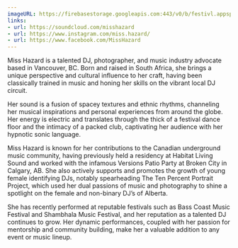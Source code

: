 ```yaml
---
imageURL: https://firebasestorage.googleapis.com:443/v0/b/festivl.appspot.com/o/userContent%2F00BBD6E8-5A02-4D72-8C84-ABC3FF74D24D.png?alt=media&token=8dc3ff6d-2df8-4692-adc3-8ee39b4cb5a2
links:
- url: https://soundcloud.com/misshazard
- url: https://www.instagram.com/miss.hazard/
- url: https://www.facebook.com/MissHazard
---
```

Miss Hazard is a talented DJ, photographer, and music industry advocate based in Vancouver, BC. Born and raised in South Africa, she brings a unique perspective and cultural influence to her craft, having been classically trained in music and honing her skills on the vibrant local DJ circuit.

Her sound is a fusion of spacey textures and ethnic rhythms, channeling her musical inspirations and personal experiences from around the globe. Her energy is electric and translates through the thick of a festival dance floor and the intimacy of a packed club, captivating her audience with her hypnotic sonic language.

Miss Hazard is known for her contributions to the Canadian underground music community, having previously held a residency at Habitat Living Sound and worked with the infamous Versions Patio Party at Broken City in Calgary, AB. She also actively supports and promotes the growth of young female identifying DJs, notably spearheading The Ten Percent Portrait Project, which used her dual passions of music and photography to shine a spotlight on the female and non-binary DJ’s of Alberta.

She has recently performed at reputable festivals such as Bass Coast Music Festival and Shambhala Music Festival, and her reputation as a talented DJ continues to grow. Her dynamic performances, coupled with her passion for mentorship and community building, make her a valuable addition to any event or music lineup.